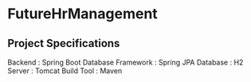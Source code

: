 # FutureHrManagement

## Project Specifications
Backend : Spring Boot
Database Framework : Spring JPA
Database : H2
Server : Tomcat
Build Tool : Maven
